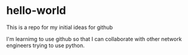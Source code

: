 # hello-world
This is a repo for my initial ideas for github

I'm learnimg to use github so that I can collaborate with other network engineers trying to use python.
